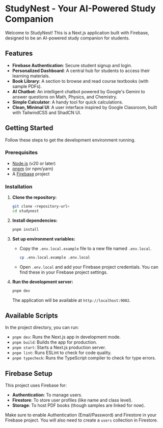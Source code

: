# StudyNest - Your AI-Powered Study Companion

Welcome to StudyNest! This is a Next.js application built with Firebase, designed to be an AI-powered study companion for students.

## Features

- **Firebase Authentication**: Secure student signup and login.
- **Personalized Dashboard**: A central hub for students to access their learning materials.
- **Book Library**: A section to browse and read course textbooks (with sample PDFs).
- **AI Chatbot**: An intelligent chatbot powered by Google's Gemini to answer questions on Math, Physics, and Chemistry.
- **Simple Calculator**: A handy tool for quick calculations.
- **Clean, Minimal UI**: A user interface inspired by Google Classroom, built with TailwindCSS and ShadCN UI.

## Getting Started

Follow these steps to get the development environment running.

### Prerequisites

- [Node.js](https://nodejs.org/en/) (v20 or later)
- [pnpm](https://pnpm.io/) (or npm/yarn)
- A [Firebase](https://firebase.google.com/) project

### Installation

1.  **Clone the repository:**
    ```bash
    git clone <repository-url>
    cd studynest
    ```

2.  **Install dependencies:**
    ```bash
    pnpm install
    ```

3.  **Set up environment variables:**
    -   Copy the `.env.local.example` file to a new file named `.env.local`.
        ```bash
        cp .env.local.example .env.local
        ```
    -   Open `.env.local` and add your Firebase project credentials. You can find these in your Firebase project settings.

4.  **Run the development server:**
    ```bash
    pnpm dev
    ```

    The application will be available at `http://localhost:9002`.

## Available Scripts

In the project directory, you can run:

- `pnpm dev`: Runs the Next.js app in development mode.
- `pnpm build`: Builds the app for production.
- `pnpm start`: Starts a Next.js production server.
- `pnpm lint`: Runs ESLint to check for code quality.
- `pnpm typecheck`: Runs the TypeScript compiler to check for type errors.

## Firebase Setup

This project uses Firebase for:
- **Authentication**: To manage users.
- **Firestore**: To store user profiles (like name and class level).
- **Storage**: To host PDF books (though samples are linked for now).

Make sure to enable Authentication (Email/Password) and Firestore in your Firebase project. You will also need to create a `users` collection in Firestore.
